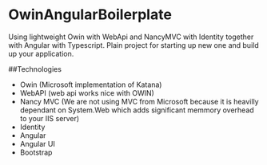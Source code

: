 OwinAngularBoilerplate
======================


Using lightweight Owin with WebApi and NancyMVC with Identity together with Angular with Typescript. Plain project for starting up new one and build up your application.


##Technologies
* Owin (Microsoft implementation of Katana)
* WebAPI (web api works nice with OWIN)
* Nancy MVC (We are not using MVC from Microsoft because it is heavilly dependant on System.Web which adds significant memmory overhead to your IIS server)
* Identity
* Angular
* Angular UI
* Bootstrap


